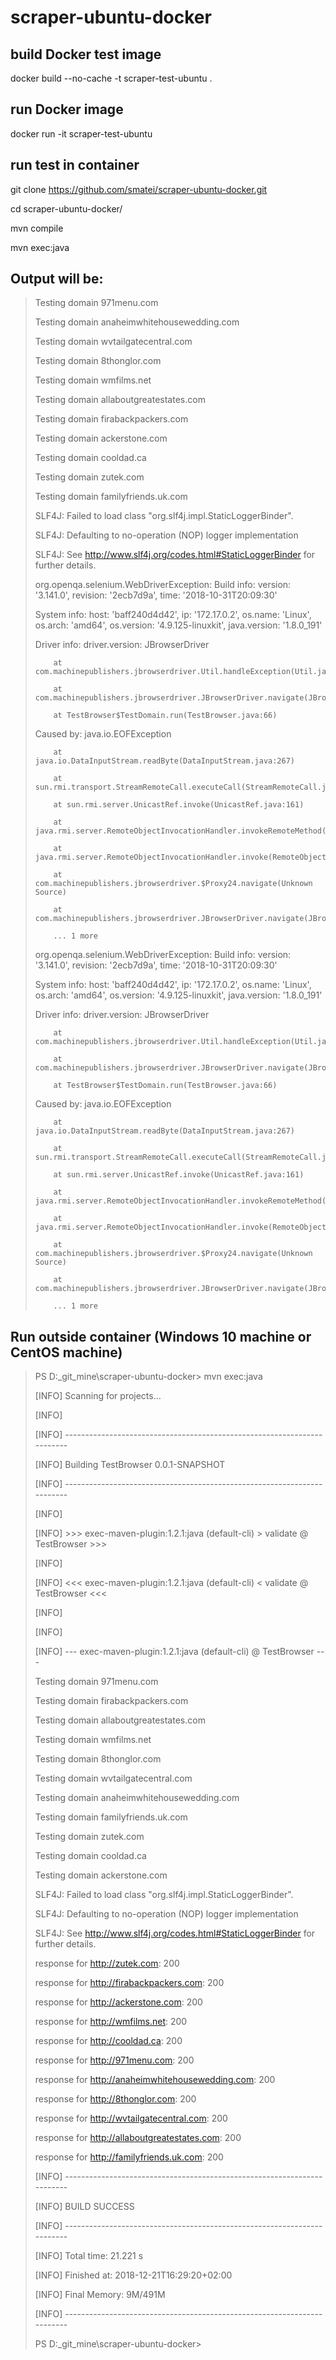 # scraper-ubuntu-docker

## build Docker test image

docker build --no-cache -t scraper-test-ubuntu .

## run Docker image

docker run -it scraper-test-ubuntu

## run test in container

git clone https://github.com/smatei/scraper-ubuntu-docker.git

cd scraper-ubuntu-docker/

mvn compile

mvn exec:java

## Output will be:

> Testing domain 971menu.com
>
> Testing domain anaheimwhitehousewedding.com
>
> Testing domain wvtailgatecentral.com
>
> Testing domain 8thonglor.com
>
> Testing domain wmfilms.net
>
> Testing domain allaboutgreatestates.com
>
> Testing domain firabackpackers.com
>
> Testing domain ackerstone.com
>
> Testing domain cooldad.ca
>
> Testing domain zutek.com
>
> Testing domain familyfriends.uk.com
>
> SLF4J: Failed to load class "org.slf4j.impl.StaticLoggerBinder".
>
> SLF4J: Defaulting to no-operation (NOP) logger implementation
>
> SLF4J: See http://www.slf4j.org/codes.html#StaticLoggerBinder for further details.
>
> org.openqa.selenium.WebDriverException: Build info: version: '3.141.0', revision: '2ecb7d9a', time: '2018-10-31T20:09:30'
>
> System info: host: 'baff240d4d42', ip: '172.17.0.2', os.name: 'Linux', os.arch: 'amd64', os.version: '4.9.125-linuxkit', java.version: '1.8.0_191'
>
> Driver info: driver.version: JBrowserDriver
>
>         at com.machinepublishers.jbrowserdriver.Util.handleException(Util.java:136)
>
>         at com.machinepublishers.jbrowserdriver.JBrowserDriver.navigate(JBrowserDriver.java:1131)
>
>         at TestBrowser$TestDomain.run(TestBrowser.java:66)
>
> Caused by: java.io.EOFException
>
>         at java.io.DataInputStream.readByte(DataInputStream.java:267)
>
>         at sun.rmi.transport.StreamRemoteCall.executeCall(StreamRemoteCall.java:222)
>
>         at sun.rmi.server.UnicastRef.invoke(UnicastRef.java:161)
>
>         at java.rmi.server.RemoteObjectInvocationHandler.invokeRemoteMethod(RemoteObjectInvocationHandler.java:227)
>
>         at java.rmi.server.RemoteObjectInvocationHandler.invoke(RemoteObjectInvocationHandler.java:179)
>
>         at com.machinepublishers.jbrowserdriver.$Proxy24.navigate(Unknown Source)
>
>         at com.machinepublishers.jbrowserdriver.JBrowserDriver.navigate(JBrowserDriver.java:1124)
>
>         ... 1 more
>
> org.openqa.selenium.WebDriverException: Build info: version: '3.141.0', revision: '2ecb7d9a', time: '2018-10-31T20:09:30'
>
> System info: host: 'baff240d4d42', ip: '172.17.0.2', os.name: 'Linux', os.arch: 'amd64', os.version: '4.9.125-linuxkit', java.version: '1.8.0_191'
>
> Driver info: driver.version: JBrowserDriver
>
>         at com.machinepublishers.jbrowserdriver.Util.handleException(Util.java:136)
>
>         at com.machinepublishers.jbrowserdriver.JBrowserDriver.navigate(JBrowserDriver.java:1131)
>
>         at TestBrowser$TestDomain.run(TestBrowser.java:66)
>
> Caused by: java.io.EOFException
>
>         at java.io.DataInputStream.readByte(DataInputStream.java:267)
>
>         at sun.rmi.transport.StreamRemoteCall.executeCall(StreamRemoteCall.java:222)
>
>         at sun.rmi.server.UnicastRef.invoke(UnicastRef.java:161)
>
>         at java.rmi.server.RemoteObjectInvocationHandler.invokeRemoteMethod(RemoteObjectInvocationHandler.java:227)
>
>         at java.rmi.server.RemoteObjectInvocationHandler.invoke(RemoteObjectInvocationHandler.java:179)
>
>         at com.machinepublishers.jbrowserdriver.$Proxy24.navigate(Unknown Source)
>
>         at com.machinepublishers.jbrowserdriver.JBrowserDriver.navigate(JBrowserDriver.java:1124)
>
>         ... 1 more

## Run outside container (Windows 10 machine or CentOS machine)

> PS D:\_git_mine\scraper-ubuntu-docker> mvn exec:java
>
> [INFO] Scanning for projects...
>
> [INFO]
>
> [INFO] ------------------------------------------------------------------------
>
> [INFO] Building TestBrowser 0.0.1-SNAPSHOT
>
> [INFO] ------------------------------------------------------------------------
>
> [INFO]
>
> [INFO] >>> exec-maven-plugin:1.2.1:java (default-cli) > validate @ TestBrowser >>>
>
> [INFO]
>
> [INFO] <<< exec-maven-plugin:1.2.1:java (default-cli) < validate @ TestBrowser <<<
>
> [INFO]
>
> [INFO]
>
> [INFO] --- exec-maven-plugin:1.2.1:java (default-cli) @ TestBrowser ---
>
> Testing domain 971menu.com
>
> Testing domain firabackpackers.com
>
> Testing domain allaboutgreatestates.com
>
> Testing domain wmfilms.net
>
> Testing domain 8thonglor.com
>
> Testing domain wvtailgatecentral.com
>
> Testing domain anaheimwhitehousewedding.com
>
> Testing domain familyfriends.uk.com
>
> Testing domain zutek.com
>
> Testing domain cooldad.ca
>
> Testing domain ackerstone.com
>
> SLF4J: Failed to load class "org.slf4j.impl.StaticLoggerBinder".
>
> SLF4J: Defaulting to no-operation (NOP) logger implementation
>
> SLF4J: See http://www.slf4j.org/codes.html#StaticLoggerBinder for further details.
>
> response for http://zutek.com: 200
>
> response for http://firabackpackers.com: 200
>
> response for http://ackerstone.com: 200
>
> response for http://wmfilms.net: 200
>
> response for http://cooldad.ca: 200
>
> response for http://971menu.com: 200
>
> response for http://anaheimwhitehousewedding.com: 200
>
> response for http://8thonglor.com: 200
>
> response for http://wvtailgatecentral.com: 200
>
> response for http://allaboutgreatestates.com: 200
>
> response for http://familyfriends.uk.com: 200
>
> [INFO] ------------------------------------------------------------------------
>
> [INFO] BUILD SUCCESS
>
> [INFO] ------------------------------------------------------------------------
>
> [INFO] Total time: 21.221 s
>
> [INFO] Finished at: 2018-12-21T16:29:20+02:00
>
> [INFO] Final Memory: 9M/491M
>
> [INFO] ------------------------------------------------------------------------
>
> PS D:\_git_mine\scraper-ubuntu-docker>
